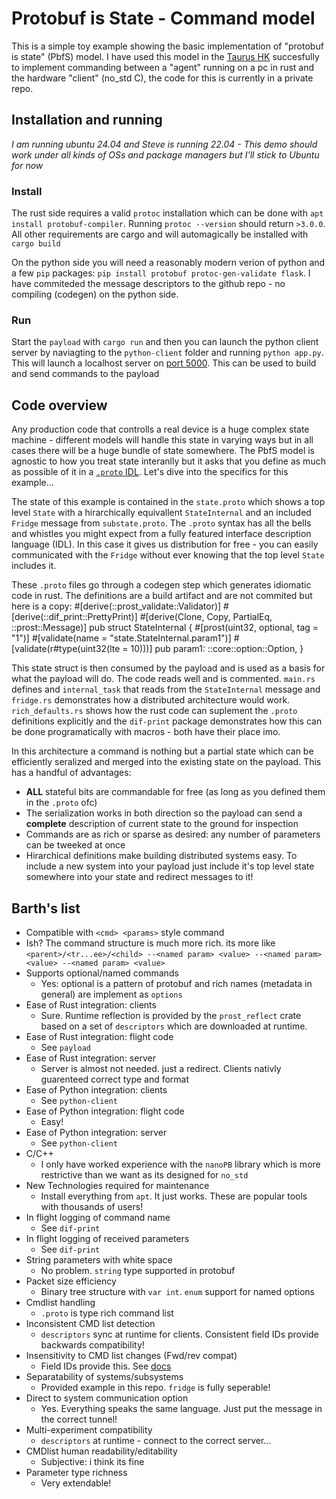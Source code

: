 # Protobuf is State - Command model

This is a simple toy example showing the basic implementation of "protobuf is state" (PbfS) model. I have used this model in the [Taurus HK](https://docs.google.com/presentation/d/15TPaAStX5nRX9a1pCMtVafDCqUKk7MctL5Bu_GUL8bI/edit?usp=sharing) succesfully to implement commanding between a "agent" running on a pc in rust and the hardware "client" (no_std C), the code for this is currently in a private repo.

## Installation and running

*I am running ubuntu 24.04 and Steve is running 22.04 - This demo should work under all kinds of OSs and package managers but I'll stick to Ubuntu for now*

### Install

The rust side requires a valid `protoc` installation which can be done with `apt install protobuf-compiler`. Running `protoc --version` should return `>3.0.0`. All other requirements are cargo and will automagically be installed with `cargo build`

On the python side you will need a reasonably modern verion of python and a few `pip` packages: `pip install protobuf protoc-gen-validate flask`. I have commiteded the message descriptors to the github repo - no compiling (codegen) on the python side.

### Run

Start the `payload` with `cargo run` and then you can launch the python client server by naviagting to the `python-client` folder and running `python app.py`. This will launch a localhost server on [port 5000](http://127.0.0.1:5000). This can be used to build and send commands to the payload

## Code overview

Any production code that controlls a real device is a huge complex state machine - different models will handle this state in varying ways but in all cases there will be a huge bundle of state somewhere. The PbfS model is agnostic to how you treat state interanlly but it asks that you define as much as possible of it in a [`.proto` IDL](https://protobuf.dev/programming-guides/editions/). Let's dive into the specifics for this example...

The state of this example is contained in the `state.proto` which shows a top level `State` with a hirarchically equivallent `StateInternal` and an included `Fridge` message from `substate.proto`. The `.proto` syntax has all the bells and whistles you might expect from a fully featured interface description language (IDL). In this case it gives us distribution for free - you can easily communicated with the `Fridge` without ever knowing that the top level `State` includes it.

These `.proto` files go through a codegen step which generates idiomatic code in rust. The definitions are a build artifact and are not commited but here is a copy: 
    #[derive(::prost_validate::Validator)]
    #[derive(::dif_print::PrettyPrint)]
    #[derive(Clone, Copy, PartialEq, ::prost::Message)]
    pub struct StateInternal {
        #[prost(uint32, optional, tag = "1")]
        #[validate(name = "state.StateInternal.param1")]
        #[validate(r#type(uint32(lte = 10)))]
        pub param1: ::core::option::Option<u32>,
    }

This state struct is then consumed by the payload and is used as a basis for what the payload will do. The code reads well and is commented. `main.rs` defines and `internal_task` that reads from the `StateInternal` message and `fridge.rs` demonstrates how a distributed architecture would work. `rich_defaults.rs` shows how the rust code can suplement the `.proto` definitions explicitly and the `dif-print` package demonstrates how this can be done programatically with macros - both have their place imo.

In this architecture a command is nothing but a partial state which can be efficiently seralized and merged into the existing state on the payload. This has a handful of advantages:
- **ALL** stateful bits are commandable for free (as long as you defined them in the `.proto` ofc)
- The serialization works in both direction so the payload can send a **complete** description of current state to the ground for inspection
- Commands are as rich or sparse as desired: any number of parameters can be tweeked at once
- Hirarchical definitions make building distributed systems easy. To include a new system into your payload just include it's top level state somewhere into your state and redirect messages to it!
  
## Barth's list

- Compatible with `<cmd> <params>` style command    
 - Ish? The command structure is much more rich. its more like `<parent>/<tr...ee>/<child> --<named param> <value> --<named param> <value> --<named param> <value>`
- Supports optional/named commands
  - Yes: optional is a pattern of protobuf and rich names (metadata in general) are implement as `options`
- Ease of Rust integration: clients
  - Sure. Runtime reflection is provided by the `prost_reflect` crate based on a set of `descriptors` which are downloaded at runtime.
- Ease of Rust integration: flight code
  - See `payload` 
- Ease of Rust integration: server
  - Server is almost not needed. just a redirect. Clients nativly guarenteed correct type and format
- Ease of Python integration: clients
  - See `python-client`
- Ease of Python integration: flight code
  - Easy!
- Ease of Python integration: server
  - See `python-client`
- C/C++
  - I only have worked experience with the `nanoPB` library which is more restrictive than we want as its designed for `no_std` 
- New Technologies required for maintenance
  - Install everything from `apt`. It just works. These are popular tools with thousands of users!
- In flight logging of command name
  - See `dif-print`
- In flight logging of received parameters
  - See `dif-print`
- String parameters with white space
  - No problem. `string` type supported in protobuf
- Packet size efficiency
  - Binary tree structure with `var int`. `enum` support for named options
- Cmdlist handling
  - `.proto` is type rich command list
- Inconsistent CMD list detection
  - `descriptors` sync at runtime for clients. Consistent field IDs provide backwards compatibility!
- Insensitivity to CMD list changes (Fwd/rev compat)
  - Field IDs provide this. See [docs](https://protobuf.dev/programming-guides/proto3/#deleting)
- Separatability of systems/subsystems
  - Provided example in this repo. `fridge` is fully seperable!
- Direct to system communication option
  - Yes. Everything speaks the same language. Just put the message in the correct tunnel!
- Multi-experiment compatibility
  - `descriptors` at runtime - connect to the correct server...
- CMDlist human readability/editability
  - Subjective: i think its fine
- Parameter type richness
  - Very extendable!
